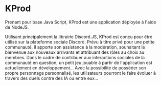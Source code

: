 # KProd
Prenant pour base Java Script, KProd est une application déployée à l'aide de NodeJS.

Utilisant principalement la librairie Discord.JS, KProd est conçu pour être utilisé sur la plateforme sociale Discord.
Prévu à titre privé pour une petite communauté, il apporte son assistance à la modération, souhaitant la bienvenue aux nouveaux arrivants et attribuant des rôles au choix au membres.
Dans le cadre de contribuer aux interactions sociales de la communauté en question, un petit jeu jouable à partir de l'application est actuellement en développement...
Avec la possibilité de posséder son propre personnage personnalisé, les utilisateurs pourront le faire évoluer à travers des duels contre des IA ou entre eux...
